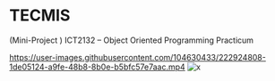 # TECMIS
(Mini-Project ) ICT2132 – Object Oriented Programming Practicum


https://user-images.githubusercontent.com/104630433/222924808-1de05124-a9fe-48b8-8b0e-b5bfc57e7aac.mp4
![x](https://user-images.githubusercontent.com/104630433/224085944-0b925be7-2280-42a2-ac6a-47ca020cfa4d.png)

